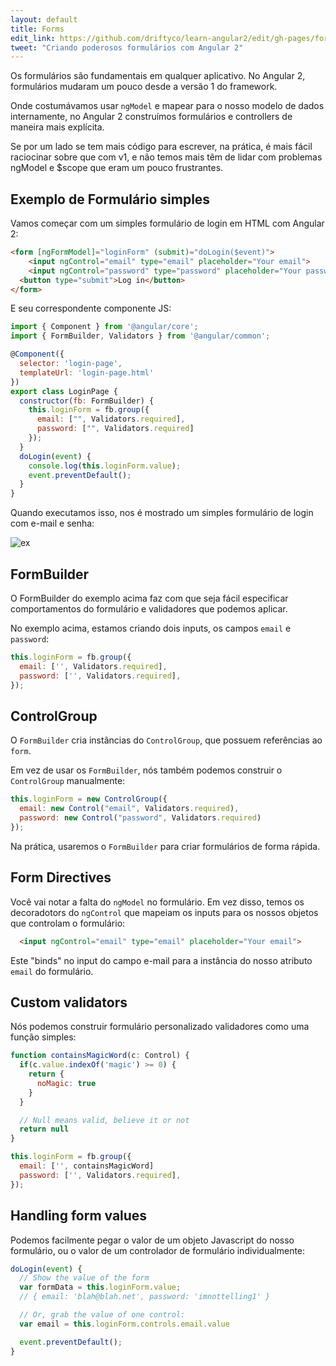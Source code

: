 ```yaml
---
layout: default
title: Forms
edit_link: https://github.com/driftyco/learn-angular2/edit/gh-pages/forms/index.md
tweet: "Criando poderosos formulários com Angular 2"
---
```


Os formulários são fundamentais em qualquer aplicativo. No Angular 2, formulários mudaram um pouco desde a versão 1 do framework.

Onde costumávamos usar `ngModel` e mapear para o nosso modelo de dados internamente, no Angular 2 construímos formulários e controllers de maneira mais explícita.

Se por um lado se tem mais código para escrever, na prática, é mais fácil raciocinar sobre que com v1, e não temos mais
têm de lidar com problemas ngModel e $scope que eram um pouco frustrantes.

## Exemplo de Formulário simples

Vamos começar com um simples formulário de login em HTML com Angular 2:

```html
<form [ngFormModel]="loginForm" (submit)="doLogin($event)">
    <input ngControl="email" type="email" placeholder="Your email">
    <input ngControl="password" type="password" placeholder="Your password">
  <button type="submit">Log in</button>
</form>
```

E seu correspondente componente JS:

```javascript
import { Component } from '@angular/core';
import { FormBuilder, Validators } from '@angular/common';

@Component({
  selector: 'login-page',
  templateUrl: 'login-page.html'
})
export class LoginPage {
  constructor(fb: FormBuilder) {
    this.loginForm = fb.group({
      email: ["", Validators.required],
      password: ["", Validators.required]
    });
  }
  doLogin(event) {
    console.log(this.loginForm.value);
    event.preventDefault();
  }
}

```

Quando executamos isso, nos é mostrado um simples formulário de login com e-mail e senha:

![ex](ex1.png)

## FormBuilder

O FormBuilder do exemplo acima faz com que seja fácil especificar comportamentos do formulário e validadores que podemos aplicar.

No exemplo acima, estamos criando dois inputs, os campos `email` e `password`:

```javascript
this.loginForm = fb.group({
  email: ['', Validators.required],
  password: ['', Validators.required],
});
```

## ControlGroup

O `FormBuilder` cria instâncias do `ControlGroup`, que possuem referências ao `form`.

Em vez de usar os `FormBuilder`, nós também podemos construir o `ControlGroup` manualmente:

```javascript
this.loginForm = new ControlGroup({
  email: new Control("email", Validators.required),
  password: new Control("password", Validators.required)
});
```

Na prática, usaremos o `FormBuilder` para criar formulários de forma rápida.

## Form Directives

Você vai notar a falta do `ngModel` no formulário. Em vez disso, temos os decoradotors do `ngControl` que mapeiam os inputs para os nossos objetos que controlam o formulário:

```html
  <input ngControl="email" type="email" placeholder="Your email">
```

Este "binds" no input do campo e-mail para a instância do nosso atributo `email` do formulário.

## Custom validators

Nós podemos construir formulário personalizado validadores como uma função simples:

```javascript
function containsMagicWord(c: Control) {
  if(c.value.indexOf('magic') >= 0) {
    return {
      noMagic: true
    }
  }

  // Null means valid, believe it or not
  return null
}

this.loginForm = fb.group({
  email: ['', containsMagicWord]
  password: ['', Validators.required],
});
```

## Handling form values

Podemos facilmente pegar o valor de um objeto Javascript do nosso formulário, ou o valor de um controlador de formulário individualmente:

```javascript
doLogin(event) {
  // Show the value of the form
  var formData = this.loginForm.value;
  // { email: 'blah@blah.net', password: 'imnottelling1' }

  // Or, grab the value of one control:
  var email = this.loginForm.controls.email.value

  event.preventDefault();
}
```
